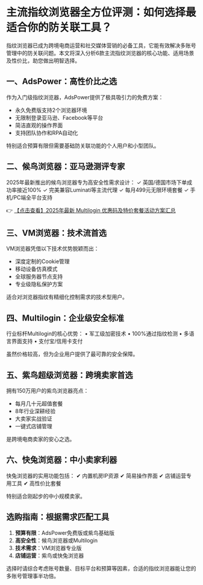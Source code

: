 # 主流指纹浏览器全方位评测：如何选择最适合你的防关联工具？

指纹浏览器已成为跨境电商运营和社交媒体营销的必备工具，它能有效解决多账号管理中的防关联问题。本文将深入分析6款主流指纹浏览器的核心功能、适用场景及性价比，助您做出明智选择。

## 一、AdsPower：高性价比之选

作为入门级指纹浏览器，AdsPower提供了极具吸引力的免费方案：
- 永久免费版支持2个浏览器环境
- 无限制登录亚马逊、Facebook等平台
- 简洁直观的操作界面
- 支持团队协作和RPA自动化

特别适合预算有限但需要基础防关联功能的个人用户和小型团队。

## 二、候鸟浏览器：亚马逊测评专家

2025年最新推出的候鸟浏览器专为高安全性需求设计：
✓ 英国/德国市场下单成功率接近100%
✓ 完美兼容Luminati等主流代理
✓ 每月499元无限环境套餐
✓ 手机/PC端全平台支持

👉 [【点击查看】2025年最新 Multilogin 优惠码及特价套餐活动方案汇总](https://bit.ly/multIlogin)

## 三、VM浏览器：技术流首选

VM浏览器凭借以下技术优势脱颖而出：
- 深度定制的Cookie管理
- 移动设备仿真模式
- 全球服务器节点支持
- 专业级隐私保护方案

适合对浏览器指纹有精细化控制需求的技术型用户。

## 四、Multilogin：企业级安全标准

行业标杆Multilogin的核心优势：
• 军工级加密技术
• 100%通过指纹检测
• 多语言界面支持
• 支付宝/信用卡支付

虽然价格较高，但为企业用户提供了最可靠的安全保障。

## 五、紫鸟超级浏览器：跨境卖家首选

拥有150万用户的紫鸟浏览器亮点：
- 每月几十元超值套餐
- 8年行业深耕经验
- 大卖家实战验证
- 一键式店铺管理

是跨境电商卖家的安心之选。

## 六、快兔浏览器：中小卖家利器

快兔浏览器的实用功能包括：
✔ 内置机房IP资源
✔ 简易操作界面
✔ 店铺运营专用工具
✔ 高性价比套餐

特别适合刚起步的中小规模卖家。

## 选购指南：根据需求匹配工具

1. **预算有限**：AdsPower免费版或紫鸟基础版
2. **高安全性**：候鸟浏览器或Multilogin
3. **技术需求**：VM浏览器专业版
4. **店铺运营**：紫鸟或快兔浏览器

选择时请综合考虑账号数量、目标平台和预算等因素，合适的指纹浏览器能让您的多账号管理事半功倍。